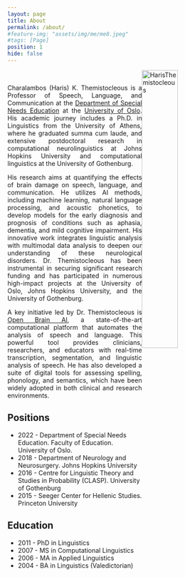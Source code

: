 ```yaml
---
layout: page
title: About
permalink: /about/
#feature-img: "assets/img/me/me8.jpeg"
#tags: [Page]
position: 1
hide: false
---
```


<img style="width: 40%; float: right;" src="{{base.url}}/assets/img/img_papers/me2.jpeg" alt=" HarisThemistocleous">
<br/>

<p style="text-align:justify">Charalambos (Haris) K. Themistocleous is a Professor of Speech, Language, and Communication at the <a href="https://www.uv.uio.no/isp/">Department of Special Needs Education</a> at the <a href="http://uio.no">University of Oslo</a>.  His academic journey includes a Ph.D. in Linguistics from the University of Athens, where he graduated summa cum laude, and extensive postdoctoral research in computational neurolinguistics at Johns Hopkins University and computational linguistics at the University of Gothenburg.</p>

<p style="text-align:justify">His research aims at quantifying the effects of brain damage on speech, language, and communication. He utilizes AI methods, including machine learning, natural language processing, and acoustic phonetics, to develop models for the early diagnosis and prognosis of conditions such as aphasia, dementia, and mild cognitive impairment. His innovative work integrates linguistic analysis with multimodal data analysis to deepen our understanding of these neurological disorders. Dr. Themistocleous has been instrumental in securing significant research funding and has participated in numerous high-impact projects at the University of Oslo, Johns Hopkins University, and the University of Gothenburg.</p>

<p style="text-align:justify">A key initiative led by Dr. Themistocleous is <a href="http://openbrainai.com">Open Brain AI</a>, a state-of-the-art computational platform that automates the analysis of speech and language. This powerful tool provides clinicians, researchers, and educators with real-time transcription, segmentation, and linguistic analysis of speech. He has also developed a suite of digital tools for assessing spelling, phonology, and semantics, which have been widely adopted in both clinical and research environments.</p>




## Positions
- 2022 - Department of Special Needs Education. Faculty of Education. University of Oslo.
- 2018 - Department of Neurology and Neurosurgery. Johns Hopkins University
- 2016 - Centre for Linguistic Theory and Studies in Probability (CLASP). University of Gothenburg
- 2015 - Seeger Center for Hellenic Studies. Princeton University

## Education
- 2011 - PhD in Linguistics
- 2007 - MS in Computational Linguistics
- 2006 - MA in Applied Linguistics
- 2004 - BA in Linguistics (Valedictorian)